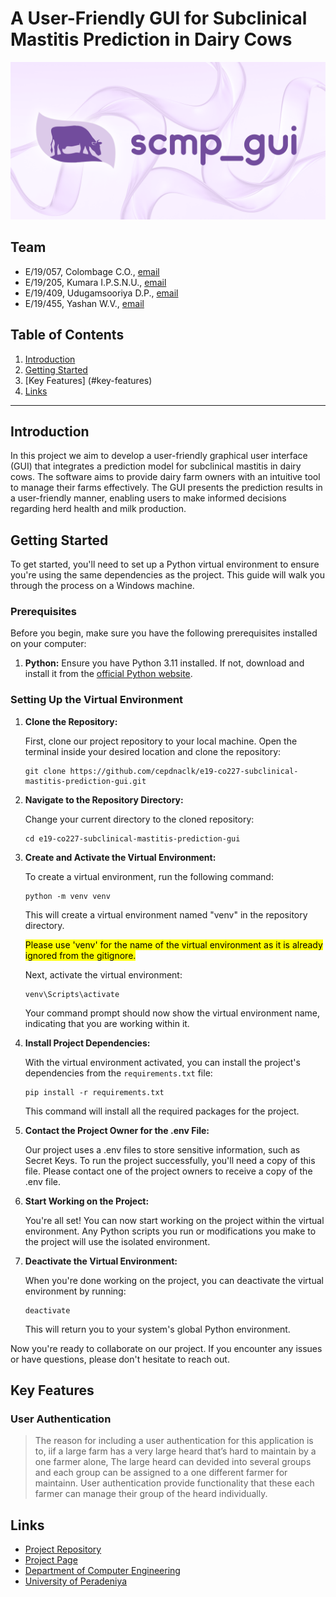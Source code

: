 # A User-Friendly GUI for Subclinical Mastitis Prediction in Dairy Cows

<!-- 
This is a sample image, to show how to add images to your page. To learn more options, please refer [this](https://projects.ce.pdn.ac.lk/docs/faq/how-to-add-an-image/)

 -->
![banner](./docs/images/banner.png)

## Team
-  E/19/057, Colombage C.O., [email](mailto:e19057@eng.pdn.ac.lk)
-  E/19/205, Kumara I.P.S.N.U., [email](mailto:e19205@eng.pdn.ac.lk)
-  E/19/409, Udugamsooriya D.P., [email](mailto:e19409@eng.pdn.ac.lk)
-  E/19/455, Yashan W.V., [email](mailto:e19455@eng.pdn.ac.lk)

## Table of Contents
1. [Introduction](#introduction)
2. [Getting Started](#getting-started)
3. [Key Features] (#key-features)
4. [Links](#links)

---

## Introduction

In this project we aim to develop a user-friendly graphical user interface (GUI) that integrates a prediction model for subclinical mastitis in dairy cows. The software aims to provide dairy farm owners with an intuitive tool to manage their farms effectively. The GUI presents the prediction results in a user-friendly manner, enabling users to make informed decisions regarding herd health and milk production.

## Getting Started

To get started, you'll need to set up a Python virtual environment to ensure you're using the same dependencies as the project. This guide will walk you through the process on a Windows machine.

### Prerequisites

Before you begin, make sure you have the following prerequisites installed on your computer:

1. **Python:** Ensure you have Python 3.11 installed. If not, download and install it from the [official Python website](https://www.python.org/downloads/windows/).

### Setting Up the Virtual Environment

1. **Clone the Repository:**

   First, clone our project repository to your local machine. Open the terminal inside your desired location and clone the repository:

   ```shell
   git clone https://github.com/cepdnaclk/e19-co227-subclinical-mastitis-prediction-gui.git
   ```

2. **Navigate to the Repository Directory:**

   Change your current directory to the cloned repository:

   ```shell
   cd e19-co227-subclinical-mastitis-prediction-gui
   ```

3. **Create and Activate the Virtual Environment:**

   
   To create a virtual environment, run the following command:

   ```shell
   python -m venv venv
   ```

   This will create a virtual environment named "venv" in the repository directory.

   <mark>Please use 'venv' for the name of the virtual environment as it is already ignored from the gitignore.</mark>

   Next, activate the virtual environment:

   ```shell
   venv\Scripts\activate
   ```

   Your command prompt should now show the virtual environment name, indicating that you are working within it.

4. **Install Project Dependencies:**

   With the virtual environment activated, you can install the project's dependencies from the `requirements.txt` file:

   ```shell
   pip install -r requirements.txt
   ```

   This command will install all the required packages for the project.

5. **Contact the Project Owner for the .env File:**

   Our project uses a .env files to store sensitive information, such as Secret Keys. To run the project successfully, you'll need a copy of this file. Please contact one of the project owners to receive a copy of the .env file.

6. **Start Working on the Project:**

   You're all set! You can now start working on the project within the virtual environment. Any Python scripts you run or modifications you make to the project will use the isolated environment.

7. **Deactivate the Virtual Environment:**

   When you're done working on the project, you can deactivate the virtual environment by running:

   ```shell
   deactivate
   ```

   This will return you to your system's global Python environment.

Now you're ready to collaborate on our project. If you encounter any issues or have questions, please don't hesitate to reach out.

## Key Features

### User Authentication

> The reason for including a user authentication for this application is to, iif a large farm has a very large heard that’s hard to maintain by a one farmer alone, The large heard can devided into several groups and each group can be assigned to a one different farmer for maintainn. User authentication provide functionality that these each farmer can manage their group of the heard individually.  

## Links

- [Project Repository](https://github.com/cepdnaclk/e19-co227-subclinical-mastitis-prediction-gui)
- [Project Page](https://cepdnaclk.github.io/e19-co227-subclinical-mastitis-prediction-gui)
- [Department of Computer Engineering](http://www.ce.pdn.ac.lk/)
- [University of Peradeniya](https://eng.pdn.ac.lk/)
